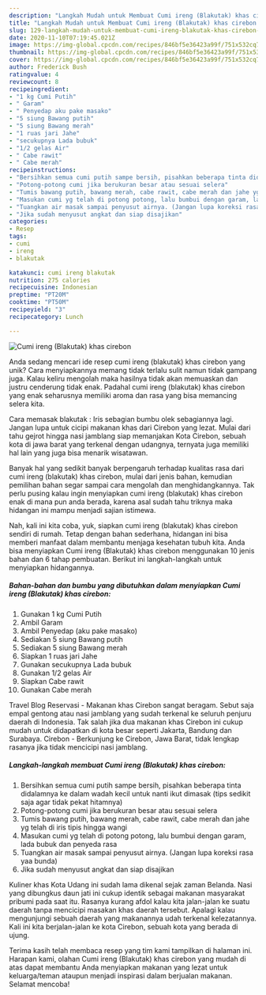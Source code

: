 ```yaml
---
description: "Langkah Mudah untuk Membuat Cumi ireng (Blakutak) khas cirebon yang Sempurna"
title: "Langkah Mudah untuk Membuat Cumi ireng (Blakutak) khas cirebon yang Sempurna"
slug: 129-langkah-mudah-untuk-membuat-cumi-ireng-blakutak-khas-cirebon-yang-sempurna
date: 2020-11-10T07:19:45.021Z
image: https://img-global.cpcdn.com/recipes/846bf5e36423a99f/751x532cq70/cumi-ireng-blakutak-khas-cirebon-foto-resep-utama.jpg
thumbnail: https://img-global.cpcdn.com/recipes/846bf5e36423a99f/751x532cq70/cumi-ireng-blakutak-khas-cirebon-foto-resep-utama.jpg
cover: https://img-global.cpcdn.com/recipes/846bf5e36423a99f/751x532cq70/cumi-ireng-blakutak-khas-cirebon-foto-resep-utama.jpg
author: Frederick Bush
ratingvalue: 4
reviewcount: 8
recipeingredient:
- "1 kg Cumi Putih"
- " Garam"
- " Penyedap aku pake masako"
- "5 siung Bawang putih"
- "5 siung Bawang merah"
- "1 ruas jari Jahe"
- "secukupnya Lada bubuk"
- "1/2 gelas Air"
- " Cabe rawit"
- " Cabe merah"
recipeinstructions:
- "Bersihkan semua cumi putih sampe bersih, pisahkan beberapa tinta didalamnya ke dalam wadah kecil untuk nanti ikut dimasak (tips sedikit saja agar tidak pekat hitamnya)"
- "Potong-potong cumi jika berukuran besar atau sesuai selera"
- "Tumis bawang putih, bawang merah, cabe rawit, cabe merah dan jahe yg telah di iris tipis hingga wangi"
- "Masukan cumi yg telah di potong potong, lalu bumbui dengan garam, lada bubuk dan penyeda rasa"
- "Tuangkan air masak sampai penyusut airnya. (Jangan lupa koreksi rasa yaa bunda)"
- "Jika sudah menyusut angkat dan siap disajikan"
categories:
- Resep
tags:
- cumi
- ireng
- blakutak

katakunci: cumi ireng blakutak 
nutrition: 275 calories
recipecuisine: Indonesian
preptime: "PT20M"
cooktime: "PT50M"
recipeyield: "3"
recipecategory: Lunch

---
```



![Cumi ireng (Blakutak) khas cirebon](https://img-global.cpcdn.com/recipes/846bf5e36423a99f/751x532cq70/cumi-ireng-blakutak-khas-cirebon-foto-resep-utama.jpg)

Anda sedang mencari ide resep cumi ireng (blakutak) khas cirebon yang unik? Cara menyiapkannya memang tidak terlalu sulit namun tidak gampang juga. Kalau keliru mengolah maka hasilnya tidak akan memuaskan dan justru cenderung tidak enak. Padahal cumi ireng (blakutak) khas cirebon yang enak seharusnya memiliki aroma dan rasa yang bisa memancing selera kita.

Cara memasak blakutak : Iris sebagian bumbu olek sebagiannya lagi. Jangan lupa untuk cicipi makanan khas dari Cirebon yang lezat. Mulai dari tahu gejrot hingga nasi jamblang siap memanjakan Kota Cirebon, sebuah kota di jawa barat yang terkenal dengan udangnya, ternyata juga memiliki hal lain yang juga bisa menarik wisatawan.

Banyak hal yang sedikit banyak berpengaruh terhadap kualitas rasa dari cumi ireng (blakutak) khas cirebon, mulai dari jenis bahan, kemudian pemilihan bahan segar sampai cara mengolah dan menghidangkannya. Tak perlu pusing kalau ingin menyiapkan cumi ireng (blakutak) khas cirebon enak di mana pun anda berada, karena asal sudah tahu triknya maka hidangan ini mampu menjadi sajian istimewa.


Nah, kali ini kita coba, yuk, siapkan cumi ireng (blakutak) khas cirebon sendiri di rumah. Tetap dengan bahan sederhana, hidangan ini bisa memberi manfaat dalam membantu menjaga kesehatan tubuh kita. Anda bisa menyiapkan Cumi ireng (Blakutak) khas cirebon menggunakan 10 jenis bahan dan 6 tahap pembuatan. Berikut ini langkah-langkah untuk menyiapkan hidangannya.

<!--inarticleads1-->

##### Bahan-bahan dan bumbu yang dibutuhkan dalam menyiapkan Cumi ireng (Blakutak) khas cirebon:

1. Gunakan 1 kg Cumi Putih
1. Ambil  Garam
1. Ambil  Penyedap (aku pake masako)
1. Sediakan 5 siung Bawang putih
1. Sediakan 5 siung Bawang merah
1. Siapkan 1 ruas jari Jahe
1. Gunakan secukupnya Lada bubuk
1. Gunakan 1/2 gelas Air
1. Siapkan  Cabe rawit
1. Gunakan  Cabe merah


Travel Blog Reservasi - Makanan khas Cirebon sangat beragam. Sebut saja empal gentong atau nasi jamblang yang sudah terkenal ke seluruh penjuru daerah di Indonesia. Tak salah jika dua makanan khas Cirebon ini cukup mudah untuk didapatkan di kota besar seperti Jakarta, Bandung dan Surabaya. Cirebon - Berkunjung ke Cirebon, Jawa Barat, tidak lengkap rasanya jika tidak mencicipi nasi jamblang. 

<!--inarticleads2-->

##### Langkah-langkah membuat Cumi ireng (Blakutak) khas cirebon:

1. Bersihkan semua cumi putih sampe bersih, pisahkan beberapa tinta didalamnya ke dalam wadah kecil untuk nanti ikut dimasak (tips sedikit saja agar tidak pekat hitamnya)
1. Potong-potong cumi jika berukuran besar atau sesuai selera
1. Tumis bawang putih, bawang merah, cabe rawit, cabe merah dan jahe yg telah di iris tipis hingga wangi
1. Masukan cumi yg telah di potong potong, lalu bumbui dengan garam, lada bubuk dan penyeda rasa
1. Tuangkan air masak sampai penyusut airnya. (Jangan lupa koreksi rasa yaa bunda)
1. Jika sudah menyusut angkat dan siap disajikan


Kuliner khas Kota Udang ini sudah lama dikenal sejak zaman Belanda. Nasi yang dibungkus daun jati ini cukup identik sebagai makanan masyarakat pribumi pada saat itu. Rasanya kurang afdol kalau kita jalan-jalan ke suatu daerah tanpa mencicipi masakan khas daerah tersebut. Apalagi kalau mengunjungi sebuah daerah yang makanannya udah terkenal kelezatannya. Kali ini kita berjalan-jalan ke kota Cirebon, sebuah kota yang berada di ujung. 

Terima kasih telah membaca resep yang tim kami tampilkan di halaman ini. Harapan kami, olahan Cumi ireng (Blakutak) khas cirebon yang mudah di atas dapat membantu Anda menyiapkan makanan yang lezat untuk keluarga/teman ataupun menjadi inspirasi dalam berjualan makanan. Selamat mencoba!
